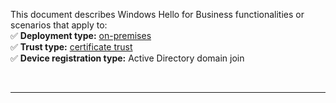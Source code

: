 This document describes Windows Hello for Business functionalities or scenarios that apply to:\
✅ **Deployment type:** [on-premises](../identity-protection/hello-for-business/hello-how-it-works-technology.md#on-premises-deployment)\
✅ **Trust type:** [certificate trust](../identity-protection/hello-for-business/hello-how-it-works-technology.md#certificate-trust)\
✅ **Device registration type:** Active Directory domain join

<br>

---

